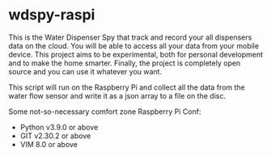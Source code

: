 # wdspy-raspi
This is the Water Dispenser Spy that track and record your all dispensers data on the cloud. You will be able to access all your data from your mobile device. This project aims to be experimental, both for personal development and to make the home smarter. Finally, the project is completely open source and you can use it whatever you want.

This script will run on the Raspberry Pi and collect all the data from the water flow sensor and write it as a json array to a file on the disc.

Some not-so-necessary comfort zone Raspberry Pi Conf:

 - Python v3.9.0 or above
 - GIT v2.30.2 or above
 - VIM 8.0 or above